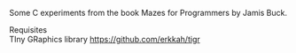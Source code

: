 Some C experiments from the book Mazes for Programmers by Jamis Buck.

Requisites  
TIny GRaphics library 
https://github.com/erkkah/tigr
